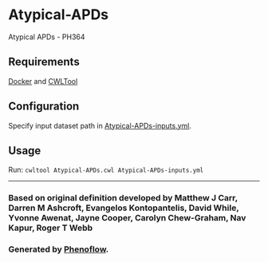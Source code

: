 # Atypical-APDs

Atypical APDs - PH364

## Requirements

[Docker](https://docs.docker.com/install/) and [CWLTool](https://github.com/common-workflow-language/cwltool#install)

## Configuration

Specify input dataset path in [Atypical-APDs-inputs.yml](Atypical-APDs-inputs.yml).

## Usage

Run: `cwltool Atypical-APDs.cwl Atypical-APDs-inputs.yml`

***

### Based on original definition developed by Matthew J Carr, Darren M Ashcroft, Evangelos Kontopantelis, David While, Yvonne Awenat, Jayne Cooper, Carolyn Chew-Graham, Nav Kapur, Roger T Webb
### Generated by [Phenoflow](https://kclhi.org/phenoflow).
